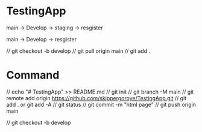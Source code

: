 # TestingApp

main -> Develop -> staging -> resgister 

main -> Develop -> resgister


// git checkout -b develop 
// git pull origin main
// git add .








# Command
// echo "# TestingApp" >> README.md
// git init
// git branch -M main
// git remote add origin https://github.com/skippergoroye/TestingApp.git
// git add . or git add -A
// git status
// git commit -m "html page"
// git push origin main



// git checkout -b  develop